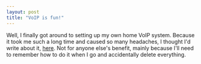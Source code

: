 ```yaml
---
layout: post
title: "VoIP is fun!"
---
```

Well, I finally got around to setting up my own home VoIP system. Because it
took me such a long time and caused so many headaches, I thought I'd write
about it, [here][1]. Not for anyone else's benefit, mainly because I'll need
to remember how to do it when I go and accidentally delete everything.

   [1]: /projects/setting-up-home-voip-with-asterisk/

